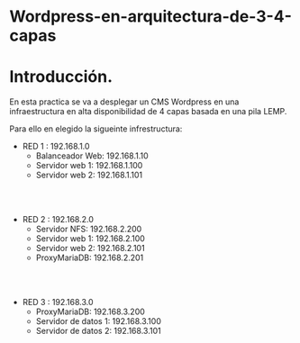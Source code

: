 # Wordpress-en-arquitectura-de-3-4-capas
 

# Introducción.

En esta practica se va a desplegar un CMS Wordpress en una infraestructura en alta disponibilidad de 4 capas basada en una pila LEMP.

Para ello en elegido la sigueinte infrestructura:

* RED 1 : 192.168.1.0
    * Balanceador Web: 192.168.1.10
    * Servidor web 1: 192.168.1.100
    * Servidor web 2: 192.168.1.101
<br/>
<br/>

* RED 2 : 192.168.2.0
    * Servidor NFS: 192.168.2.200
    * Servidor web 1: 192.168.2.100
    * Servidor web 2: 192.168.2.101
    * ProxyMariaDB: 192.168.2.201
<br/>
<br/>

* RED 3 : 192.168.3.0
    * ProxyMariaDB: 192.168.3.200
    * Servidor de datos 1: 192.168.3.100
    * Servidor de datos 2: 192.168.3.101

